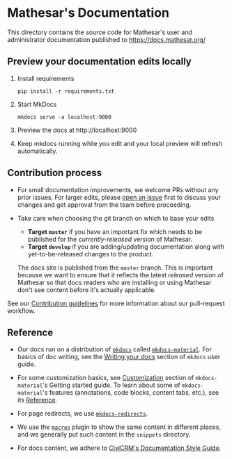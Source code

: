 # Mathesar's Documentation

This directory contains the source code for Mathesar's user and administrator documentation published to https://docs.mathesar.org/

## Preview your documentation edits locally

1. Install requirements

    ```
    pip install -r requirements.txt
    ```

1. Start MkDocs

    ```
    mkdocs serve -a localhost:9000
    ```

1. Preview the docs at http://localhost:9000

1. Keep mkdocs running while you edit and your local preview will refresh automatically.

## Contribution process

- For small documentation improvements, we welcome PRs without any prior issues. For larger edits, please [open an issue](https://github.com/centerofci/mathesar/issues/new/choose) first to discuss your changes and get approval from the team before proceeding.

- Take care when choosing the git branch on which to base your edits
    - **Target `master`** if you have an important fix which needs to be published for the _currently-released_ version of Mathesar.
    - **Target `develop`** if you are adding/updating documentation along with yet-to-be-released changes to the product.

    The docs site is published from the `master` branch. This is important because we want to ensure that it reflects the latest *released* version of Mathesar so that docs readers who are installing or using Mathesar don't see content before it's actually applicable.

See our [Contribution guidelines](../CONTRIBUTING.md) for more information about our pull-request workflow.

## Reference

- Our docs run on a distribution of [`mkdocs`](https://www.mkdocs.org/) called [`mkdocs-material`](https://squidfunk.github.io/mkdocs-material/). For basics of doc writing, see the [Writing your docs](https://www.mkdocs.org/user-guide/writing-your-docs/) section of `mkdocs` user guide.

- For some customization basics, see [Customization](https://squidfunk.github.io/mkdocs-material/customization/) section of `mkdocs-material`'s Getting started guide. To learn about some of `mkdocs-material`'s features (annotations, code blocks, content tabs, etc.), see its [Reference](https://squidfunk.github.io/mkdocs-material/reference/).

- For page redirects, we use [`mkdocs-redirects`](https://github.com/mkdocs/mkdocs-redirects).

- We use the [`macros`](https://mkdocs-macros-plugin.readthedocs.io/en/latest/) plugin to show the same content in different places, and we generally put such content in the `snippets` directory.

- For docs content, we adhere to [CiviCRM's Documentation Style Guide](https://docs.civicrm.org/dev/en/latest/documentation/style-guide/).

